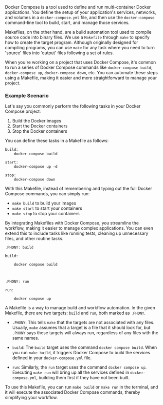 Docker Compose is a tool used to define and run multi-container Docker applications. You define the setup of your application's services, networks, and volumes in a `docker-compose.yml` file, and then use the `docker-compose` command-line tool to build, start, and manage those services.

Makefiles, on the other hand, are a build automation tool used to compile source code into binary files. We use a `Makefile` through `make` to specify how to create the target program. Although originally designed for compiling programs, you can use `make` for any task where you need to turn 'source' files into 'output' files following a set of rules.

When you're working on a project that uses Docker Compose, it's common to run a series of Docker Compose commands like `docker-compose build`, `docker-compose up`, `docker-compose down`, etc. You can automate these steps using a Makefile, making it easier and more straightforward to manage your project.

### Example Scenario

Let's say you commonly perform the following tasks in your Docker Compose project:

1. Build the Docker images
2. Start the Docker containers
3. Stop the Docker containers

You can define these tasks in a Makefile as follows:

```make
build:
	docker-compose build

start:
	docker-compose up -d

stop:
	docker-compose down
```

With this Makefile, instead of remembering and typing out the full Docker Compose commands, you can simply run:

- `make build` to build your images
- `make start` to start your containers
- `make stop` to stop your containers

By integrating Makefiles with Docker Compose, you streamline the workflow, making it easier to manage complex applications. You can even extend this to include tasks like running tests, cleaning up unnecessary files, and other routine tasks.

```docker 
.PHONY: build

build:

	docker compose build

  

.PHONY: run

run:

	docker compose up
```
A Makefile is a way to manage build and workflow automation. In the given Makefile, there are two targets: `build` and `run`, both marked as `.PHONY`.

- `.PHONY`: This tells `make` that the targets are not associated with any files. Usually, `make` assumes that a target is a file that it should look for, but `.PHONY` says these targets will always run, regardless of any files with the same names.

- `build`: The `build` target uses the command `docker compose build`. When you run `make build`, it triggers Docker Compose to build the services defined in your `docker-compose.yml` file.

- `run`: Similarly, the `run` target uses the command `docker compose up`. Executing `make run` will bring up all the services defined in `docker-compose.yml`, building them first if they have not been built.

To use this Makefile, you can run `make build` or `make run` in the terminal, and it will execute the associated Docker Compose commands, thereby simplifying your workflow.